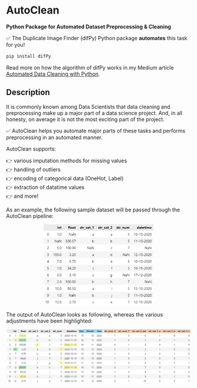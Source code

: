# AutoClean

**Python Package for Automated Dataset Preprocessing & Cleaning**

:white_check_mark: The Duplicate Image Finder (difPy) Python package **automates** this task for you!

```python
pip install difPy
```

Read more on how the algorithm of difPy works in my Medium article [Automated Data Cleaning with Python](link).

## Description
It is commonly known among Data Scientists that data cleaning and preprocessing make up a major part of a data science project. And, in all honesty, on average it is not the most exciting part of the project.

:white_check_mark: AutoClean helps you automate major parts of these tasks and performs preprocessing in an automated manner.

AutoClean supports:

:point_right: various imputation methods for missing values  
:point_right: handling of outliers  
:point_right: encoding of categorical data (OneHot, Label)  
:point_right: extraction of datatime values  
:point_right: and more!

As an example, the following sample dataset will be passed through the AutoClean pipeline:

<p align="center">
  <img src="Misc/sample_data.png" width="300" title="Example Output: Duplicate Image Finder">
</p>

 The output of AutoClean looks as following, whereas the various adjustments have been highlighted:

 <p align="center">
  <img src="Misc/sample_data_output.png" width="500" title="Example Output: Duplicate Image Finder">
</p>